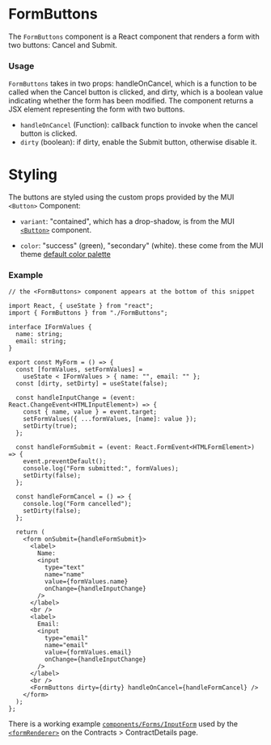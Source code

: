# FormButtons

The `FormButtons` component is a React component that renders a form with two buttons: Cancel and Submit.

### Usage

`FormButtons` takes in two props: handleOnCancel, which is a function to be called when the Cancel button is clicked, and dirty, which is a boolean value indicating whether the form has been modified. The component returns a JSX element representing the form with two buttons.

- `handleOnCancel` (Function): callback function to invoke when the cancel button is clicked.
- `dirty` (boolean): if dirty, enable the Submit button, otherwise disable it.

# Styling

The buttons are styled using the custom props provided by the MUI `<Button>` Component:

- `variant`: "contained", which has a drop-shadow, is from the MUI [`<Button>`](https://mui.com/material-ui/api/button/) component.

- `color`: "success" (green), "secondary" (white). these come from the MUI theme [default color palette](https://mui.com/material-ui/customization/palette/#default-colors)

### Example

```tsx
// the <FormButtons> component appears at the bottom of this snippet

import React, { useState } from "react";
import { FormButtons } from "./FormButtons";

interface IFormValues {
  name: string;
  email: string;
}

export const MyForm = () => {
  const [formValues, setFormValues] =
    useState < IFormValues > { name: "", email: "" };
  const [dirty, setDirty] = useState(false);

  const handleInputChange = (event: React.ChangeEvent<HTMLInputElement>) => {
    const { name, value } = event.target;
    setFormValues({ ...formValues, [name]: value });
    setDirty(true);
  };

  const handleFormSubmit = (event: React.FormEvent<HTMLFormElement>) => {
    event.preventDefault();
    console.log("Form submitted:", formValues);
    setDirty(false);
  };

  const handleFormCancel = () => {
    console.log("Form cancelled");
    setDirty(false);
  };

  return (
    <form onSubmit={handleFormSubmit}>
      <label>
        Name:
        <input
          type="text"
          name="name"
          value={formValues.name}
          onChange={handleInputChange}
        />
      </label>
      <br />
      <label>
        Email:
        <input
          type="email"
          name="email"
          value={formValues.email}
          onChange={handleInputChange}
        />
      </label>
      <br />
      <FormButtons dirty={dirty} handleOnCancel={handleFormCancel} />
    </form>
  );
};
```

There is a working example [`components/Forms/InputForm`](https://github.com/bcgov/gdx-agreements-tracker/blob/development/frontend/src/components/Forms/InputForm/index.tsx)
used by the [`<formRenderer>`](https://github.com/bgov/gdx-agreements-tracker/blob/development/frontend/src/pages/Contracts/Contract/ContractDetails) on the Contracts > ContractDetails page.
